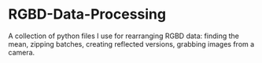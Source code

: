 RGBD-Data-Processing
====================

A collection of python files I use for rearranging RGBD data: finding the mean, zipping batches, creating reflected versions, grabbing images from a camera.

